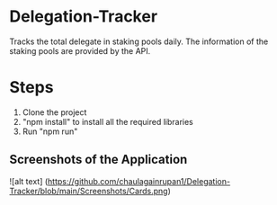 # Delegation-Tracker
Tracks the total delegate in staking pools daily. The information of the staking pools are provided by the API.

Steps
====
1. Clone the project
2. "npm install" to install all the required libraries
3. Run "npm run"

Screenshots of the Application
------------------------------

![alt text] (https://github.com/chaulagainrupan1/Delegation-Tracker/blob/main/Screenshots/Cards.png)
